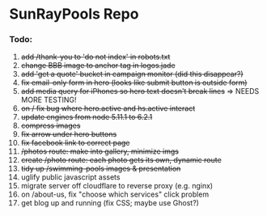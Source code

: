 # SunRayPools Repo

### Todo:

1. ~~add /thank-you to 'do not index' in robots.txt~~
2. ~~change BBB image to anchor tag in logos.jade~~
3. ~~add 'get a quote' bucket in campaign monitor (did this disappear?)~~
4. ~~fix email-only form in hero (looks like submit button is outside form)~~
5. ~~add media query for iPhones so hero text doesn't break lines~~ => NEEDS MORE TESTING!
6. ~~on / fix bug where hero.active and hs.active interact~~
7. ~~update engines from node 5.11.1 to 6.2.1~~
8. ~~compress images~~
9. ~~fix arrow under hero buttons~~
10. ~~fix facebook link to correct page~~
11. ~~/photos route: make into gallery, minimize imgs~~
12. ~~create /photo route: each photo gets its own, dynamic route~~
13. ~~tidy up /swimming-pools images & presentation~~
14. uglify public javascript assets
15. migrate server off cloudflare to reverse proxy (e.g. nginx)
16. on /about-us, fix "choose which services" click problem
17. get blog up and running (fix CSS; maybe use Ghost?)
